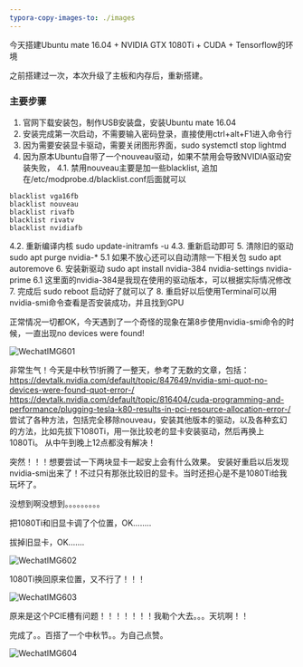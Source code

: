 ```yaml
---
typora-copy-images-to: ./images
---
```


今天搭建Ubuntu mate 16.04 + NVIDIA GTX 1080Ti + CUDA + Tensorflow的环境

之前搭建过一次，本次升级了主板和内存后，重新搭建。

### 主要步骤

1. 官网下载安装包，制作USB安装盘，安装Ubuntu mate 16.04
2. 安装完成第一次启动，不需要输入密码登录，直接使用ctrl+alt+F1进入命令行
3. 因为需要安装显卡驱动，需要关闭图形界面，sudo systemctl stop lightmd
4. 因为原本Ubuntu自带了一个nouveau驱动，如果不禁用会导致NVIDIA驱动安装失败，
    4.1. 禁用nouveau主要是加一些blacklist, 追加在/etc/modprobe.d/blacklist.conf后面就可以
```properties
blacklist vga16fb 
blacklist nouveau 
blacklist rivafb 
blacklist rivatv 
blacklist nvidiafb
```
  4.2. 重新编译内核 sudo update-initramfs -u
  4.3. 重新启动即可
5. 清除旧的驱动 sudo apt purge nvidia-*
    5.1 如果不放心还可以自动清除一下相关包 sudo apt autoremove
6. 安装新驱动 sudo apt install nvidia-384 nvidia-settings nvidia-prime
    6.1 这里面的nvidia-384是我现在使用的驱动版本，可以根据实际情况修改
7. 完成后 sudo reboot 启动好了就可以了
8. 重启好以后使用Terminal可以用nvidia-smi命令查看是否安装成功，并且找到GPU

正常情况一切都OK，今天遇到了一个奇怪的现象在第8步使用nvidia-smi命令的时候，一直出现no devices were found!

![WechatIMG601](https://doublingli.github.io/images/WechatIMG601.jpeg)

非常生气！今天是中秋节!折腾了一整天，参考了无数的文章，包括：
https://devtalk.nvidia.com/default/topic/847649/nvidia-smi-quot-no-devices-were-found-quot-error-/
https://devtalk.nvidia.com/default/topic/816404/cuda-programming-and-performance/plugging-tesla-k80-results-in-pci-resource-allocation-error-/
尝试了各种方法，包括完全移除nouveau，安装其他版本的驱动，以及各种玄幻的方法，比如先拔下1080Ti，用一张比较老的显卡安装驱动，然后再换上1080Ti。
从中午到晚上12点都没有解决！

突然！！！想要尝试一下两块显卡一起安上会有什么效果。
安装好重启以后发现nvidia-smi出来了！不过只有那张比较旧的显卡。当时还担心是不是1080Ti给我玩坏了。

没想到啊没想到。。。。。。。。。

把1080Ti和旧显卡调了个位置，OK........

拔掉旧显卡，OK.......

![WechatIMG602](https://doublingli.github.io/images/WechatIMG602.jpeg)

1080Ti换回原来位置，又不行了！！！ 

![WechatIMG603](https://doublingli.github.io/images/WechatIMG603.jpeg)







 原来是这个PCIE槽有问题！！！！！！！我勒个大去。。。天坑啊！！



完成了。。百搭了一个中秋节。。为自己点赞。

![WechatIMG604](https://doublingli.github.io/images/WechatIMG604.jpeg)

